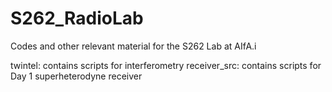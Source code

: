 # S262_RadioLab
Codes and other relevant material for the S262 Lab at AIfA.i

twintel: contains scripts for interferometry
receiver_src: contains scripts for Day 1 superheterodyne receiver
